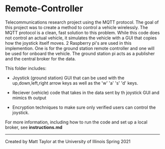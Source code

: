 # Remote-Controller

Telecommunications research project using the MQTT protocol. The goal of this project was to create a method to control a vehicle wirelessly. The MQTT protocol is a clean, fast solution to this problem. While this code does not control an actual vehicle, it simulates the vehicle with a GUI that copies how the joystick itself moves. 2 Raspberry pi's are used in this implemention. One is for the ground station remote controller and one will be used for onboard the vehicle. The ground station pi acts as a publisher and the central broker for the data. 

This folder includes:

- Joystick (ground station) GUI that can be used with the up,down,left,right arrow keys as well as the 'w' 'a' 's' 'd' keys. 

- Reciever (vehicle) code that takes in the data sent by th joystick GUI and mimics th output

- Encryption techniques to make sure only verified users can control the joystick.

For more information, including how to run the code and set up a local broker, see **instructions.md**

---

Created by Matt Taylor at the University of Illinois Spring 2021
